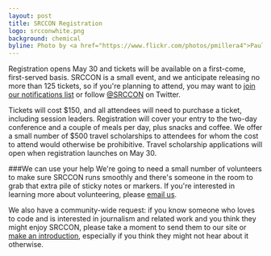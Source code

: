 ```yaml
---
layout: post
title: SRCCON Registration
logo: srcconwhite.png
background: chemical
byline: Photo by <a href="https://www.flickr.com/photos/pmillera4">Paul Miller</a>
---
```

<p class="bodybig">Registration opens May 30 and tickets will be available on a first-come, first-served basis. SRCCON is a small event, and we anticipate releasing no more than 125 tickets, so if you're planning to attend, you may want to <a href="https://source.opennews.org/en-US/subscribe/">join our notifications list</a> or follow <a href="http://www.twitter.com/srccon">@SRCCON</a> on Twitter.</p>

Tickets will cost $150, and all attendees will need to purchase a ticket, including session leaders. Registration will cover your entry to the two-day conference and a couple of meals per day, plus snacks and coffee. We offer a small number of $500 travel scholarships to attendees for whom the cost to attend would otherwise be prohibitive. Travel scholarship applications will open when registration launches on May 30.

###We can use your help
We're going to need a small number of volunteers to make sure SRCCON runs smoothly and there's someone in the room to grab that extra pile of sticky notes or markers. If you're interested in learning more about volunteering, please [email us](mailto:source@mozillafoundation.org).

We also have a community-wide request: if you know someone who loves to code and is interested in journalism and related work and you think they might enjoy SRCCON, please take a moment to send them to our site or [make an introduction](mailto:source@mozillafoundation.org), especially if you think they might not hear about it otherwise.
